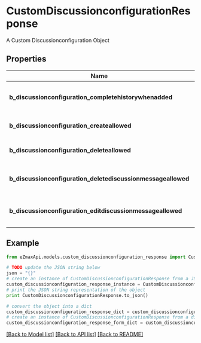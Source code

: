 # CustomDiscussionconfigurationResponse

A Custom Discussionconfiguration Object

## Properties

Name | Type | Description | Notes
------------ | ------------- | ------------- | -------------
**b_discussionconfiguration_completehistorywhenadded** | **bool** | If the added Discussionmembership will have access to the entire history or not | 
**b_discussionconfiguration_createallowed** | **bool** | If the the creation of the Discussion is allowed or not | 
**b_discussionconfiguration_deleteallowed** | **bool** | If the the destruction of the Discussion is allowed or not | 
**b_discussionconfiguration_deletediscussionmessageallowed** | **bool** | If the the destruction of the Discussionmessage is allowed or not | 
**b_discussionconfiguration_editdiscussionmessageallowed** | **bool** | If the the creation of the Discussionmessage is allowed or not | 

## Example

```python
from eZmaxApi.models.custom_discussionconfiguration_response import CustomDiscussionconfigurationResponse

# TODO update the JSON string below
json = "{}"
# create an instance of CustomDiscussionconfigurationResponse from a JSON string
custom_discussionconfiguration_response_instance = CustomDiscussionconfigurationResponse.from_json(json)
# print the JSON string representation of the object
print CustomDiscussionconfigurationResponse.to_json()

# convert the object into a dict
custom_discussionconfiguration_response_dict = custom_discussionconfiguration_response_instance.to_dict()
# create an instance of CustomDiscussionconfigurationResponse from a dict
custom_discussionconfiguration_response_form_dict = custom_discussionconfiguration_response.from_dict(custom_discussionconfiguration_response_dict)
```
[[Back to Model list]](../README.md#documentation-for-models) [[Back to API list]](../README.md#documentation-for-api-endpoints) [[Back to README]](../README.md)


